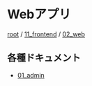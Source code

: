 # Webアプリ

[root](./../../README.md) 
/ [11_frontend](./../README.md) 
/ [02_web](./README.md) 

## 各種ドキュメント

* [01_admin](./01_admin/README.md) 
